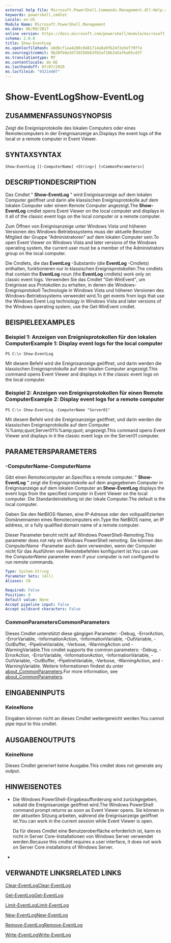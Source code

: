 ```yaml
---
external help file: Microsoft.PowerShell.Commands.Management.dll-Help.xml
keywords: powershell,cmdlet
Locale: en-US
Module Name: Microsoft.PowerShell.Management
ms.date: 06/09/2017
online version: https://docs.microsoft.com/powershell/module/microsoft.powershell.management/show-eventlog?view=powershell-5.1&WT.mc_id=ps-gethelp
schema: 2.0.0
title: Show-EventLog
ms.openlocfilehash: e8dbcf1aa4280c0481714a8a9fb24f2e5ef79ffe
ms.sourcegitcommit: 9b28fb9a3d72655bb63f62af18b3a5af6a05cd3f
ms.translationtype: MT
ms.contentlocale: de-DE
ms.lasthandoff: 07/07/2020
ms.locfileid: "93214407"
---
```

# <span data-ttu-id="fd563-103">Show-EventLog</span><span class="sxs-lookup"><span data-stu-id="fd563-103">Show-EventLog</span></span>

## <span data-ttu-id="fd563-104">ZUSAMMENFASSUNG</span><span class="sxs-lookup"><span data-stu-id="fd563-104">SYNOPSIS</span></span>
<span data-ttu-id="fd563-105">Zeigt die Ereignisprotokolle des lokalen Computers oder eines Remotecomputers in der Ereignisanzeige an.</span><span class="sxs-lookup"><span data-stu-id="fd563-105">Displays the event logs of the local or a remote computer in Event Viewer.</span></span>

## <span data-ttu-id="fd563-106">SYNTAX</span><span class="sxs-lookup"><span data-stu-id="fd563-106">SYNTAX</span></span>

```
Show-EventLog [[-ComputerName] <String>] [<CommonParameters>]
```

## <span data-ttu-id="fd563-107">DESCRIPTION</span><span class="sxs-lookup"><span data-stu-id="fd563-107">DESCRIPTION</span></span>
<span data-ttu-id="fd563-108">Das Cmdlet " **Show-EventLog** " wird Ereignisanzeige auf dem lokalen Computer geöffnet und darin alle klassischen Ereignisprotokolle auf dem lokalen Computer oder einem Remote Computer angezeigt.</span><span class="sxs-lookup"><span data-stu-id="fd563-108">The **Show-EventLog** cmdlet opens Event Viewer on the local computer and displays in it all of the classic event logs on the local computer or a remote computer.</span></span>

<span data-ttu-id="fd563-109">Zum Öffnen von Ereignisanzeige unter Windows Vista und höheren Versionen des Windows-Betriebssystems muss der aktuelle Benutzer Mitglied der Gruppe "Administratoren" auf dem lokalen Computer sein.</span><span class="sxs-lookup"><span data-stu-id="fd563-109">To open Event Viewer on Windows Vista and later versions of the Windows operating system, the current user must be a member of the Administrators group on the local computer.</span></span>

<span data-ttu-id="fd563-110">Die Cmdlets, die das **EventLog** -Substantiv (die **EventLog** -Cmdlets) enthalten, funktionieren nur in klassischen Ereignisprotokollen.</span><span class="sxs-lookup"><span data-stu-id="fd563-110">The cmdlets that contain the **EventLog** noun (the **EventLog** cmdlets) work only on classic event logs.</span></span>
<span data-ttu-id="fd563-111">Verwenden Sie das Cmdlet "Get-WinEvent", um Ereignisse aus Protokollen zu erhalten, in denen die Windows-Ereignisprotokoll Technologie in Windows Vista und höheren Versionen des Windows-Betriebssystems verwendet wird.</span><span class="sxs-lookup"><span data-stu-id="fd563-111">To get events from logs that use the Windows Event Log technology in Windows Vista and later versions of the Windows operating system, use the Get-WinEvent cmdlet.</span></span>

## <span data-ttu-id="fd563-112">BEISPIELE</span><span class="sxs-lookup"><span data-stu-id="fd563-112">EXAMPLES</span></span>

### <span data-ttu-id="fd563-113">Beispiel 1: Anzeigen von Ereignisprotokollen für den lokalen Computer</span><span class="sxs-lookup"><span data-stu-id="fd563-113">Example 1: Display event logs for the local computer</span></span>

```
PS C:\> Show-EventLog
```

<span data-ttu-id="fd563-114">Mit diesem Befehl wird die Ereignisanzeige geöffnet, und darin werden die klassischen Ereignisprotokolle auf dem lokalen Computer angezeigt.</span><span class="sxs-lookup"><span data-stu-id="fd563-114">This command opens Event Viewer and displays in it the classic event logs on the local computer.</span></span>

### <span data-ttu-id="fd563-115">Beispiel 2: Anzeigen von Ereignisprotokollen für einen Remote Computer</span><span class="sxs-lookup"><span data-stu-id="fd563-115">Example 2: Display event logs for a remote computer</span></span>

```
PS C:\> Show-EventLog -ComputerName "Server01"
```

<span data-ttu-id="fd563-116">Mit diesem Befehl wird die Ereignisanzeige geöffnet, und darin werden die klassischen Ereignisprotokolle auf dem Computer %%amp;quot;Server01%%amp;quot; angezeigt.</span><span class="sxs-lookup"><span data-stu-id="fd563-116">This command opens Event Viewer and displays in it the classic event logs on the Server01 computer.</span></span>

## <span data-ttu-id="fd563-117">PARAMETERS</span><span class="sxs-lookup"><span data-stu-id="fd563-117">PARAMETERS</span></span>

### <span data-ttu-id="fd563-118">-ComputerName</span><span class="sxs-lookup"><span data-stu-id="fd563-118">-ComputerName</span></span>
<span data-ttu-id="fd563-119">Gibt einen Remotecomputer an.</span><span class="sxs-lookup"><span data-stu-id="fd563-119">Specifies a remote computer.</span></span>
<span data-ttu-id="fd563-120">" **Show-EventLog** " zeigt die Ereignisprotokolle auf dem angegebenen Computer in Ereignisanzeige auf dem lokalen Computer an.</span><span class="sxs-lookup"><span data-stu-id="fd563-120">**Show-EventLog** displays the event logs from the specified computer in Event Viewer on the local computer.</span></span>
<span data-ttu-id="fd563-121">Die Standardeinstellung ist der lokale Computer.</span><span class="sxs-lookup"><span data-stu-id="fd563-121">The default is the local computer.</span></span>

<span data-ttu-id="fd563-122">Geben Sie den NetBIOS-Namen, eine IP-Adresse oder den vollqualifizierten Domänennamen eines Remotecomputers ein.</span><span class="sxs-lookup"><span data-stu-id="fd563-122">Type the NetBIOS name, an IP address, or a fully qualified domain name of a remote computer.</span></span>

<span data-ttu-id="fd563-123">Dieser Parameter beruht nicht auf Windows PowerShell-Remoting.</span><span class="sxs-lookup"><span data-stu-id="fd563-123">This parameter does not rely on Windows PowerShell remoting.</span></span>
<span data-ttu-id="fd563-124">Sie können den *ComputerName* -Parameter auch dann verwenden, wenn der Computer nicht für das Ausführen von Remotebefehlen konfiguriert ist.</span><span class="sxs-lookup"><span data-stu-id="fd563-124">You can use the *ComputerName* parameter even if your computer is not configured to run remote commands.</span></span>

```yaml
Type: System.String
Parameter Sets: (All)
Aliases: CN

Required: False
Position: 0
Default value: None
Accept pipeline input: False
Accept wildcard characters: False
```

### <span data-ttu-id="fd563-125">CommonParameters</span><span class="sxs-lookup"><span data-stu-id="fd563-125">CommonParameters</span></span>
<span data-ttu-id="fd563-126">Dieses Cmdlet unterstützt diese gängigen Parameter: -Debug, -ErrorAction, -ErrorVariable, -InformationAction, -InformationVariable, -OutVariable, -OutBuffer, -PipelineVariable, -Verbose, -WarningAction und -WarningVariable.</span><span class="sxs-lookup"><span data-stu-id="fd563-126">This cmdlet supports the common parameters: -Debug, -ErrorAction, -ErrorVariable, -InformationAction, -InformationVariable, -OutVariable, -OutBuffer, -PipelineVariable, -Verbose, -WarningAction, and -WarningVariable.</span></span> <span data-ttu-id="fd563-127">Weitere Informationen findest du unter [about_CommonParameters](https://go.microsoft.com/fwlink/?LinkID=113216).</span><span class="sxs-lookup"><span data-stu-id="fd563-127">For more information, see [about_CommonParameters](https://go.microsoft.com/fwlink/?LinkID=113216).</span></span>

## <span data-ttu-id="fd563-128">EINGABEN</span><span class="sxs-lookup"><span data-stu-id="fd563-128">INPUTS</span></span>

### <span data-ttu-id="fd563-129">Keine</span><span class="sxs-lookup"><span data-stu-id="fd563-129">None</span></span>
<span data-ttu-id="fd563-130">Eingaben können nicht an dieses Cmdlet weitergereicht werden.</span><span class="sxs-lookup"><span data-stu-id="fd563-130">You cannot pipe input to this cmdlet.</span></span>

## <span data-ttu-id="fd563-131">AUSGABEN</span><span class="sxs-lookup"><span data-stu-id="fd563-131">OUTPUTS</span></span>

### <span data-ttu-id="fd563-132">Keine</span><span class="sxs-lookup"><span data-stu-id="fd563-132">None</span></span>
<span data-ttu-id="fd563-133">Dieses Cmdlet generiert keine Ausgabe.</span><span class="sxs-lookup"><span data-stu-id="fd563-133">This cmdlet does not generate any output.</span></span>

## <span data-ttu-id="fd563-134">HINWEISE</span><span class="sxs-lookup"><span data-stu-id="fd563-134">NOTES</span></span>

* <span data-ttu-id="fd563-135">Die Windows PowerShell-Eingabeaufforderung wird zurückgegeben, sobald die Ereignisanzeige geöffnet wird.</span><span class="sxs-lookup"><span data-stu-id="fd563-135">The Windows PowerShell command prompt returns as soon as Event Viewer opens.</span></span> <span data-ttu-id="fd563-136">Sie können in der aktuellen Sitzung arbeiten, während die Ereignisanzeige geöffnet ist.</span><span class="sxs-lookup"><span data-stu-id="fd563-136">You can work in the current session while Event Viewer is open.</span></span>

  <span data-ttu-id="fd563-137">Da für dieses Cmdlet eine Benutzeroberfläche erforderlich ist, kann es nicht in Server Core-Installationen von Windows Server verwendet werden.</span><span class="sxs-lookup"><span data-stu-id="fd563-137">Because this cmdlet requires a user interface, it does not work on Server Core installations of Windows Server.</span></span>

*

## <span data-ttu-id="fd563-138">VERWANDTE LINKS</span><span class="sxs-lookup"><span data-stu-id="fd563-138">RELATED LINKS</span></span>

[<span data-ttu-id="fd563-139">Clear-EventLog</span><span class="sxs-lookup"><span data-stu-id="fd563-139">Clear-EventLog</span></span>](Clear-EventLog.md)

[<span data-ttu-id="fd563-140">Get-EventLog</span><span class="sxs-lookup"><span data-stu-id="fd563-140">Get-EventLog</span></span>](Get-EventLog.md)

[<span data-ttu-id="fd563-141">Limit-EventLog</span><span class="sxs-lookup"><span data-stu-id="fd563-141">Limit-EventLog</span></span>](Limit-EventLog.md)

[<span data-ttu-id="fd563-142">New-EventLog</span><span class="sxs-lookup"><span data-stu-id="fd563-142">New-EventLog</span></span>](New-EventLog.md)

[<span data-ttu-id="fd563-143">Remove-EventLog</span><span class="sxs-lookup"><span data-stu-id="fd563-143">Remove-EventLog</span></span>](Remove-EventLog.md)

[<span data-ttu-id="fd563-144">Write-EventLog</span><span class="sxs-lookup"><span data-stu-id="fd563-144">Write-EventLog</span></span>](Write-EventLog.md)

